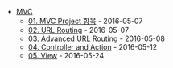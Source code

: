 - [MVC](.)
  - [01. MVC Project 항목](01.MVC.Project.md) - 2016-05-07
  - [02. URL Routing](02.Route.md) - 2016-05-07
  - [03. Advanced URL Routing](03.Route.adv.md) - 2016-05-08
  - [04. Controller and Action](04.ControllerAndAction.md) - 2016-05-12
  - [05. View](05.View.md) - 2016-05-24
